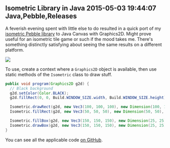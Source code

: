 Isometric Library in Java
2015-05-03 19:44:07
Java,Pebble,Releases
---

A feverish evening spent with little else to do resulted in a quick port of my <a href="http://github.com/C-D-Lewis/isometric">isometric Pebble library</a> to Java Canvas with Graphics2D. Might prove useful for an isometric tile game or such if the mood takes me. There's something distinctly satisfying about seeing the same results on a different platform.

![](/assets/import/media/2015/05/screenshot.png)

To use, create a context where a <code>Graphics2D</code> object is available, then use static methods of the <code>Isometric</code> class to draw stuff.

```java
public void program(Graphics2D g2d) {
  // Black background
  g2d.setColor(Color.BLACK);
  g2d.fillRect(0, 0, Build.WINDOW_SIZE.width, Build.WINDOW_SIZE.height);

  Isometric.drawRect(g2d, new Vec3(100, 100, 100), new Dimension(100, 100), Color.BLUE);
  Isometric.fillRect(g2d, new Vec3(50, 50, 50), new Dimension(50, 50), Color.RED);

  Isometric.fillBox(g2d, new Vec3(150, 150, 150), new Dimension(25, 25), 25, Color.YELLOW);
  Isometric.drawBox(g2d, new Vec3(150, 150, 150), new Dimension(25, 25), 25, Color.BLACK);
}
```

You can see all the applicable code <a title="GitHub repo" href="https://github.com/C-D-Lewis/isometric-java">on GitHub</a>.
